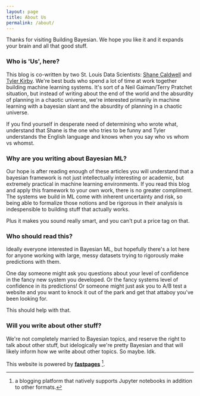 ```yaml
---
layout: page
title: About Us
permalink: /about/
---
```


Thanks for visiting Building Bayesian. We hope you like it and it expands your brain and all that good stuff.

### Who is 'Us', here?

This blog is co-written by two St. Louis Data Scientists: [Shane Caldwell](https://github.com/SJCaldwell) and [Tyler Kirby](https://github.com/TylerKirby). We're best buds who spend a lot of time at work together building machine learning systems. It's sort of a Neil Gaiman/Terry Pratchet situation, but instead of writing about the end of the world and the absurdity of planning in a chaotic universe, we're interested primarily in machine learning with a bayesian slant and the absurdity of planning in a chaotic universe. 

If you find yourself in desperate need of determining who wrote what, understand that Shane is the one who tries to be funny and Tyler understands the English language and knows when you say who vs whom vs whomst.

### Why are you writing about Bayesian ML?

 Our hope is after reading enough of these articles you will understand that a bayesian framework is not just intellectually interesting or academic, but extremely practical in machine learning environments. If you read this blog and apply this framework to your own work, there is no greater compliment. The systems we build in ML come with inherent uncertainty and risk, so being able to formalize those notions and be rigorous in their analysis is indespensible to building stuff that actually works.

 Plus it makes you sound really smart, and you can't put a price tag on that. 

### Who should read this?

 Ideally everyone interested in Bayesian ML, but hopefully there's a lot here for anyone working with large, messy datasets trying to rigorously make predictions with them. 

 One day someone might ask you questions about your level of confidence in the fancy new system you developed. Or the fancy systems level of confidence in its predictions! Or someone might just ask you to A/B test a website and you want to knock it out of the park and get that attaboy you've been looking for. 

 This should help with that. 

### Will you write about other stuff? 

We're not completely married to Bayesian topics, and reserve the right to talk about other stuff, but idelogically we're pretty Bayesian and that will likely inform how we write about other topics. So maybe. Idk. 

This website is powered by **[fastpages](https://github.com/fastai/fastpages)** [^1].



[^1]:a blogging platform that natively supports Jupyter notebooks in addition to other formats.

